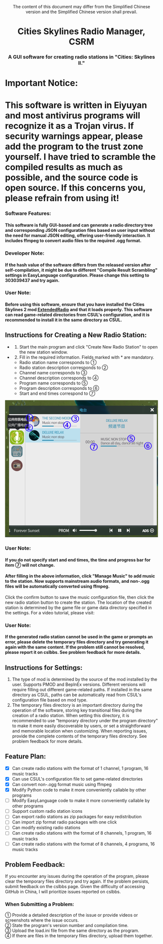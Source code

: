 
<div align="center">
The content of this document may differ from the Simplified Chinese version and the Simplified Chinese version shall prevail.
<h1>Cities Skylines Radio Manager, CSRM</h1>
<h3>A GUI software for creating radio stations in "Cities: Skylines II."</h3> 

</div>

# **Important Notice:**
# **This software is written in Eiyuyan and most antivirus programs will recognize it as a Trojan virus. If security warnings appear, please add the program to the trust zone yourself. I have tried to scramble the compiled results as much as possible, and the source code is open source. If this concerns you, please refrain from using it!**

### Software Features:
#### This software is fully GUI-based and can generate a radio directory tree and corresponding JSON configuration files based on user input without the need for manual JSON editing, offering user-friendly interaction. It includes ffmpeg to convert audio files to the required .ogg format.
### Developer Note:
#### If the hash value of the software differs from the released version after self-compilation, it might be due to different "Compile Result Scrambling" settings in EasyLanguage configuration. Please change this setting to 303039437 and try again.
### User Note:
#### Before using this software, ensure that you have installed the Cities Skylines 2 mod [ExtendedRadio](https://www.cslbbs.net/resources/extendedradio.326/) and that it loads properly. This software can read game-related directories from CSUL's configuration, and it is recommended to install it in the same directory as CSUL.
## Instructions for Creating a New Radio Station:
- 1. Start the main program and click "Create New Radio Station" to open the new station window.
- 2. Fill in the required information. Fields marked with * are mandatory.
  - Radio station name corresponds to ①
  - Radio station description corresponds to ②
  - Channel name corresponds to ③
  - Channel description corresponds to ④
  - Program name corresponds to ⑤
  - Program description corresponds to ⑥
  - Start and end times correspond to ⑦

<div align="center">
  
<img src="https://raw.githubusercontent.com/jslxxgyy/CSRM/main/docs/network.png" alt="This is an image">

</div>

### User Note:
#### If you do not specify start and end times, the time and progress bar for item ⑦ will not change.
#### After filling in the above information, click "Manage Music" to add music to the station. Now supports mainstream audio formats, and non-.ogg files will be automatically converted using ffmpeg.
Click the confirm button to save the music configuration file, then click the new radio station button to create the station. The location of the created station is determined by the game file or game data directory specified in the settings. For a video tutorial, please visit:
### User Note:
#### If the generated radio station cannot be used in the game or prompts an error, please delete the temporary files directory and try generating it again with the same content. If the problem still cannot be resolved, please report it on cslbbs. See problem feedback for more details.
## Instructions for Settings:
1. The type of mod is determined by the source of the mod installed by the user. Supports PMOD and BeplnEx versions. Different versions will require filling out different game-related paths. If installed in the same directory as CSUL, paths can be automatically read from CSUL's configuration file based on mod type.
2. The temporary files directory is an important directory during the operation of the software, storing key transitional files during the creation of a radio station. When setting this directory, it is recommended to use "temporary directory under the program directory" to make it more easily discoverable by users, or set a straightforward and memorable location when customizing. When reporting issues, provide the complete contents of the temporary files directory. See problem feedback for more details.
## Feature Plan:
- [x] Can create radio stations with the format of 1 channel, 1 program, 16 music tracks
- [x] Can use CSUL's configuration file to set game-related directories
- [x] Can convert non-.ogg format music using ffmpeg
- [x] Modify Python code to make it more conveniently callable by other programs
- [ ] Modify EasyLanguage code to make it more conveniently callable by other programs
- [ ] Support custom radio station icons
- [ ] Can export radio stations as zip packages for easy redistribution
- [ ] Can import zip format radio packages with one click
- [ ] Can modify existing radio stations
- [ ] Can create radio stations with the format of 8 channels, 1 program, 16 music tracks
- [ ] Can create radio stations with the format of 8 channels, 4 programs, 16 music tracks
## Problem Feedback:
If you encounter any issues during the operation of the program, please clear the temporary files directory and try again. If the problem persists, submit feedback on the cslbbs page. Given the difficulty of accessing GitHub in China, I will prioritize issues reported on cslbbs.
### When Submitting a Problem:
① Provide a detailed description of the issue or provide videos or screenshots where the issue occurs.  
② State the program's version number and compilation time.  
③ Upload the load.ini file from the same directory as the program.  
④ If there are files in the temporary files directory, upload them together.  
